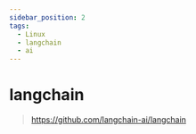 ```yaml
---
sidebar_position: 2
tags:
  - Linux
  - langchain
  - ai
---
```



# langchain

> https://github.com/langchain-ai/langchain